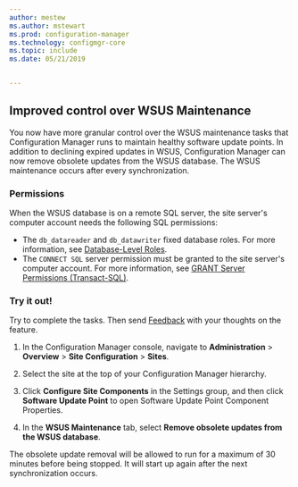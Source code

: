 ```yaml
---
author: mestew
ms.author: mstewart
ms.prod: configuration-manager
ms.technology: configmgr-core
ms.topic: include
ms.date: 05/21/2019


---
```


## Improved control over WSUS Maintenance
<!--41101009-->

You now have more granular control over the WSUS maintenance tasks that Configuration Manager runs to maintain healthy software update points. In addition to declining expired updates in WSUS, Configuration Manager can now remove obsolete updates from the WSUS database. The WSUS maintenance occurs after every synchronization.

### Permissions

When the WSUS database is on a remote SQL server, the site server's computer account needs the following SQL permissions:

- The `db_datareader` and `db_datawriter` fixed database roles. For more information, see [Database-Level Roles](/sql/relational-databases/security/authentication-access/database-level-roles?view=sql-server-2017#fixed-database-roles).
- The `CONNECT SQL` server permission must be granted to the site server's computer account. For more information, see [GRANT Server Permissions (Transact-SQL)](/sql/t-sql/statements/grant-server-permissions-transact-sql?view=sql-server-2017).


### Try it out!

Try to complete the tasks. Then send [Feedback](../../../../understand/find-help.md#product-feedback) with your thoughts on the feature.

1. In the Configuration Manager console, navigate to **Administration** > **Overview** > **Site Configuration** > **Sites**.

2. Select the site at the top of your Configuration Manager hierarchy.

3. Click **Configure Site Components** in the Settings group, and then click **Software Update Point** to open Software Update Point Component Properties.

4. In the **WSUS Maintenance** tab, select **Remove obsolete updates from the WSUS database**.

The obsolete update removal will be allowed to run for a maximum of 30 minutes before being stopped. It will start up again after the next synchronization occurs.
